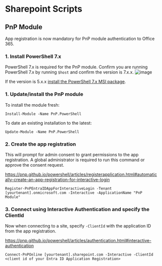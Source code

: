# Sharepoint Scripts

## PnP Module

App registration is now mandatory for PnP module authentication to Office 365.

### 1. Install PowerShell 7.x
PowerShell 7.x is required for the PnP module. Confirm you are running PowerShell 7.x by running ```$host``` and confirm the version is 7.x.x.
![image](https://github.com/user-attachments/assets/b58672d0-d3fd-4bfd-9be1-25efac138779)

If the version is 5.x.x [install the PowerShell 7.x MSI package](https://learn.microsoft.com/en-us/powershell/scripting/install/installing-powershell-on-windows?view=powershell-7.4#installing-the-msi-package).

### 1. Update/install the PnP module
To install the module fresh:
```
Install-Module -Name PnP.PowerShell
```

To date an existing installation to the latest:
```
Update-Module -Name PnP.PowerShell
```

### 2. Create the app registration

This will prompt for admin consent to grant permissions to the app registration. A global administrator is required to run this command or approve the consent request.

https://pnp.github.io/powershell/articles/registerapplication.html#automatically-create-an-app-registration-for-interactive-login

```
Register-PnPEntraIDAppForInteractiveLogin -Tenant [yourtenant].onmicrosoft.com -Interactive -ApplicationName "PnP Module" 
```

### 3. Connect using Interactive Authentication and specify the ClientId

Now when connecting to a site, specify ```-ClientId``` with the application ID from the app registration.

https://pnp.github.io/powershell/articles/authentication.html#interactive-authentication

```
Connect-PnPOnline [yourtenant].sharepoint.com -Interactive -ClientId <client id of your Entra ID Application Registration>
```
